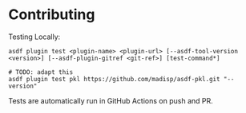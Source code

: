 # Contributing

Testing Locally:

```shell
asdf plugin test <plugin-name> <plugin-url> [--asdf-tool-version <version>] [--asdf-plugin-gitref <git-ref>] [test-command*]

# TODO: adapt this
asdf plugin test pkl https://github.com/madisp/asdf-pkl.git "--version"
```

Tests are automatically run in GitHub Actions on push and PR.
